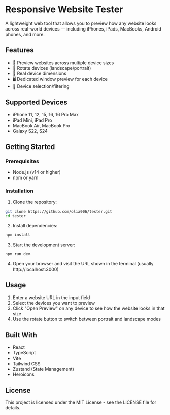 # Responsive Website Tester

A lightweight web tool that allows you to preview how any website looks across real-world devices — including iPhones, iPads, MacBooks, Android phones, and more.

## Features

- 📱 Preview websites across multiple device sizes
- 🔄 Rotate devices (landscape/portrait)
- 📏 Real device dimensions
- 🖥️ Dedicated window preview for each device
- 🎯 Device selection/filtering

## Supported Devices

- iPhone 11, 12, 15, 16, 16 Pro Max
- iPad Mini, iPad Pro
- MacBook Air, MacBook Pro
- Galaxy S22, S24

## Getting Started

### Prerequisites

- Node.js (v14 or higher)
- npm or yarn

### Installation

1. Clone the repository:
```bash
git clone https://github.com/olia006/tester.git
cd tester
```

2. Install dependencies:
```bash
npm install
```

3. Start the development server:
```bash
npm run dev
```

4. Open your browser and visit the URL shown in the terminal (usually http://localhost:3000)

## Usage

1. Enter a website URL in the input field
2. Select the devices you want to preview
3. Click "Open Preview" on any device to see how the website looks in that size
4. Use the rotate button to switch between portrait and landscape modes

## Built With

- React
- TypeScript
- Vite
- Tailwind CSS
- Zustand (State Management)
- Heroicons

## License

This project is licensed under the MIT License - see the LICENSE file for details. 